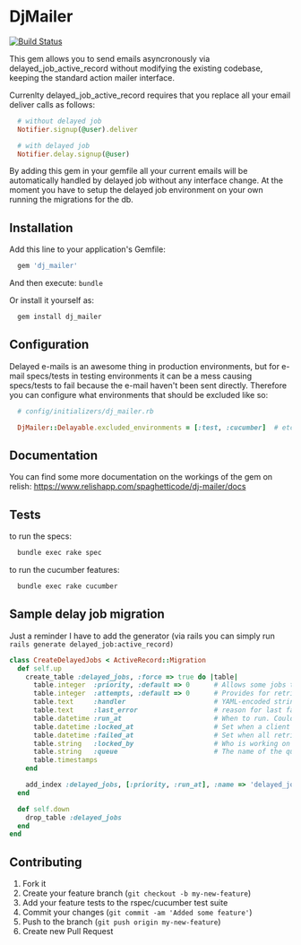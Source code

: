 # DjMailer

[![Build Status](https://secure.travis-ci.org/spaghetticode/dj_mailer.png)](http://travis-ci.org/spaghetticode/dj_mailer)

This gem allows you to send emails asyncronously via delayed_job_active_record
without modifying the existing codebase, keeping the standard action mailer
interface.

Currenlty delayed_job_active_record requires that you replace all your email
deliver calls as follows:

```ruby
  # without delayed job
  Notifier.signup(@user).deliver

  # with delayed job
  Notifier.delay.signup(@user)
```

By adding this gem in your gemfile all your current emails will be automatically
handled by delayed job without any interface change. At the moment you have
to setup the delayed job environment on your own running the migrations for the
db.


## Installation

Add this line to your application's Gemfile:
```ruby
  gem 'dj_mailer'
```
And then execute: `bundle`

Or install it yourself as:
```bash
  gem install dj_mailer
```

## Configuration

Delayed e-mails is an awesome thing in production environments, but for e-mail specs/tests in testing environments it can be a mess causing specs/tests to fail because the e-mail haven't been sent directly. Therefore you can configure what environments that should be excluded like so:

```ruby
  # config/initializers/dj_mailer.rb

  DjMailer::Delayable.excluded_environments = [:test, :cucumber]  # etc.
```

## Documentation

You can find some more documentation on the workings of the gem on relish:
https://www.relishapp.com/spaghetticode/dj-mailer/docs


## Tests

to run the specs:
```bash
  bundle exec rake spec
```
to run the cucumber features:
```bash
  bundle exec rake cucumber
```


## Sample delay job migration

Just a reminder I have to add the generator (via rails you can simply run `rails generate delayed_job:active_record)`

```ruby
class CreateDelayedJobs < ActiveRecord::Migration
  def self.up
    create_table :delayed_jobs, :force => true do |table|
      table.integer  :priority, :default => 0      # Allows some jobs to jump to the front of the queue
      table.integer  :attempts, :default => 0      # Provides for retries, but still fail eventually.
      table.text     :handler                      # YAML-encoded string of the object that will do work
      table.text     :last_error                   # reason for last failure (See Note below)
      table.datetime :run_at                       # When to run. Could be Time.zone.now for immediately, or sometime in the future.
      table.datetime :locked_at                    # Set when a client is working on this object
      table.datetime :failed_at                    # Set when all retries have failed (actually, by default, the record is deleted instead)
      table.string   :locked_by                    # Who is working on this object (if locked)
      table.string   :queue                        # The name of the queue this job is in
      table.timestamps
    end

    add_index :delayed_jobs, [:priority, :run_at], :name => 'delayed_jobs_priority'
  end

  def self.down
    drop_table :delayed_jobs
  end
end
```


## Contributing

1. Fork it
2. Create your feature branch (`git checkout -b my-new-feature`)
3. Add your feature tests to the rspec/cucumber test suite
4. Commit your changes (`git commit -am 'Added some feature'`)
5. Push to the branch (`git push origin my-new-feature`)
6. Create new Pull Request
